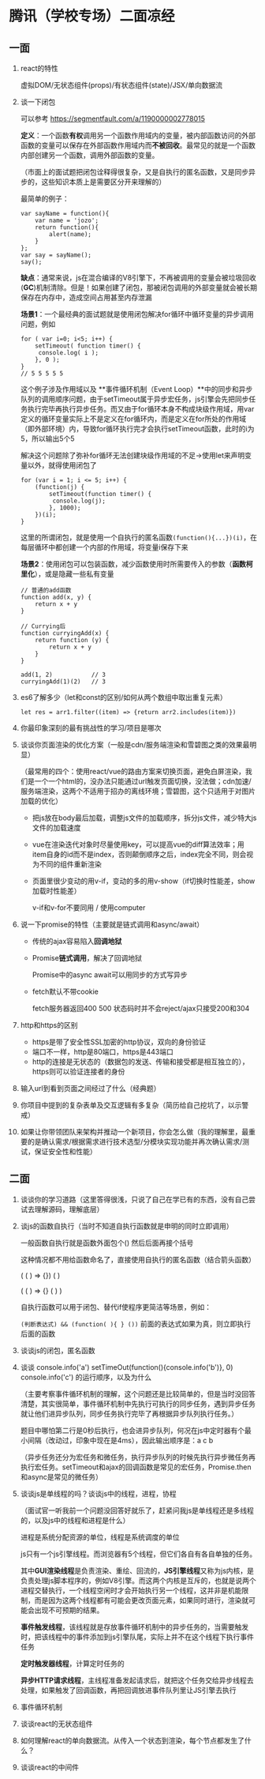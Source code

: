 # 腾讯（学校专场）二面凉经

## 一面

1. react的特性

   虚拟DOM/无状态组件(props)/有状态组件(state)/JSX/单向数据流

2. 谈一下闭包

   可以参考 https://segmentfault.com/a/1190000002778015

   **定义**：一个函数**有权**调用另一个函数作用域内的变量，被内部函数访问的外部函数的变量可以保存在外部函数作用域内而**不被回收**。最常见的就是一个函数内部创建另一个函数，调用外部函数的变量。

   （市面上的面试题把闭包诠释得很复杂，又是自执行的匿名函数，又是同步异步的，这些知识本质上是需要区分开来理解的）

   最简单的例子：

   ````
   var sayName = function(){
       var name = 'jozo';
       return function(){
           alert(name);
       }
   };
   var say = sayName(); 
   say();
   ````

   **缺点**：通常来说，js在混合编译的V8引擎下，不再被调用的变量会被垃圾回收(**GC**)机制清除。但是！如果创建了闭包，那被闭包调用的外部变量就会被长期保存在内存中，造成空间占用甚至内存泄漏

   **场景1**：一个最经典的面试题就是使用闭包解决for循环中循环变量的异步调用问题，例如

   ````
   for ( var i=0; i<5; i++) {
       setTimeout( function timer() {
       	console.log( i );
       }, 0 );
   }
   // 5 5 5 5 5
   ````

   这个例子涉及作用域以及 **事件循环机制（Event Loop）**中的同步和异步队列的调用顺序问题，由于setTimeout属于异步宏任务，js引擎会先把同步任务执行完毕再执行异步任务。而又由于for循环本身不构成块级作用域，用var定义的循环变量实际上不是定义在for循环内，而是定义在for所处的作用域（即外部环境）内，导致for循环执行完才会执行setTimeout函数，此时的i为5，所以输出5个5

   解决这个问题除了弥补for循环无法创建块级作用域的不足->使用let来声明变量以外，就得使用闭包了

   ````
   for (var i = 1; i <= 5; i++) {
       (function(j) {
           setTimeout(function timer() {
           	console.log(j);
           }, 1000);
       })(i);
   }
   ````

   这里的所谓闭包，就是使用一个自执行的匿名函数`(function(){...})(i)`，在每层循环中都创建一个内部的作用域，将变量i保存下来

   **场景2**：使用闭包可以包装函数，减少函数使用时所需要传入的参数（**函数柯里化**），或是隐藏一些私有变量

   ````
   // 普通的add函数
   function add(x, y) {
       return x + y
   }
   
   // Currying后
   function curryingAdd(x) {
       return function (y) {
           return x + y
       }
   }
   
   add(1, 2)           // 3
   curryingAdd(1)(2)   // 3
   ````

3. es6了解多少（let和const的区别/如何从两个数组中取出重复元素）

   `let res = arr1.filter((item) => {return arr2.includes(item)})`

4. 你最印象深刻的最有挑战性的学习/项目是哪次

5. 谈谈你页面渲染的优化方案（一般是cdn/服务端渲染和雪碧图之类的效果最明显）

   （最常用的四个：使用react/vue的路由方案来切换页面，避免白屏渲染，我们是一个一个html的，没办法只能通过url触发页面切换，没法做；cdn加速/服务端渲染，这两个不适用于招办的离线环境；雪碧图，这个只适用于对图片加载的优化）

   * 把js放在body最后加载，调整js文件的加载顺序，拆分js文件，减少特大js文件的加载速度

   * vue在渲染迭代对象时尽量使用key，可以提高vue的diff算法效率；用item自身的id而不是index，否则颠倒顺序之后，index完全不同，则会视为不同的组件重新渲染

   * 页面里很少变动的用v-if，变动的多的用v-show（if切换时性能差，show加载时性能差）

     v-if和v-for不要同用 / 使用computer

6. 说一下promise的特性（主要就是链式调用和async/await）

   * 传统的ajax容易陷入**回调地狱**

   * Promise**链式调用**，解决了回调地狱

     Promise中的async await可以用同步的方式写异步
   
   * fetch默认不带cookie

     fetch服务器返回400 500 状态码时并不会reject/ajax只接受200和304

7. http和https的区别

   * https是带了安全性SSL加密的http协议，双向的身份验证
   * 端口不一样，http是80端口，https是443端口
   * http的连接是无状态的（数据包的发送、传输和接受都是相互独立的），https则可以验证连接者的身份

8. 输入url到看到页面之间经过了什么（经典题）

9. 你项目中提到的复杂表单及交互逻辑有多复杂（简历给自己挖坑了，以示警戒）

10. 如果让你带领团队来架构并推动一个新项目，你会怎么做（我的理解里，最重要的是确认需求/根据需求进行技术选型/分模块实现功能并再次确认需求/测试，保证安全性和性能）

## 二面

1. 谈谈你的学习道路（这里答得很浅，只说了自己在学已有的东西，没有自己尝试去理解源码，理解底层）

2. 谈js的函数自执行（当时不知道自执行函数就是申明的同时立即调用）

      一般函数自执行就是函数外面包个() 然后后面再接个括号

      这种情况都不用给函数命名了，直接使用自执行的匿名函数（结合箭头函数）

      ( ( ) => {}) ( )

      ( ( ) => {} ( ) )

      自执行函数可以用于闭包、替代if使程序更简洁等场景，例如：

      `(判断表达式) && (function( ){ } ())` 前面的表达式如果为真，则立即执行后面的函数

3. 谈谈js的闭包，匿名函数

4. 谈谈 console.info('a')
       setTimeOut(function(){console.info('b')}, 0)
       console.info('c')
   的运行顺序，以及为什么

   （主要考察事件循环机制的理解，这个问题还是比较简单的，但是当时没回答清楚，其实很简单，事件循环机制中先执行可执行的同步任务，遇到异步任务就让他们进异步队列，同步任务执行完毕了再根据异步队列执行任务。）
   
   题目中哪怕第二行是0秒后执行，也会进异步队列，何况在js中定时器有个最小间隔（改动过，印象中现在是4ms），因此输出顺序是：a c b
   
   （异步任务还分为宏任务和微任务，执行异步队列的时候先执行异步微任务再执行宏任务。setTimeout和ajax的回调函数是常见的宏任务，Promise.then和async是常见的微任务）
   
5. 谈谈js是单线程的吗？谈谈js中的线程，进程，协程

   （面试官一听我前一个问题没回答好就乐了，赶紧问我js是单线程还是多线程的，以及js中的线程和进程是什么）

   进程是系统分配资源的单位，线程是系统调度的单位

   js只有一个js引擎线程。而浏览器有5个线程，但它们各自有各自单独的任务。

   其中**GUI渲染线程**是负责渲染、重绘、回流的，**JS引擎线程**又称为js内核，是负责处理js脚本程序的，例如V8引擎。而这两个内核是互斥的，也就是说两个进程交替执行，一个线程空闲时才会开始执行另一个线程，这并非是机能限制，而是因为这两个线程都有可能会更改页面元素，如果同时进行，渲染就可能会出现不可预期的结果。

   **事件触发线程**，该线程就是存放事件循环机制中的异步任务的，当需要触发时，把该线程中的事件添加到js引擎队尾，实际上并不在这个线程下执行事件任务

   **定时触发器线程**，计算定时任务的

   **异步HTTP请求线程**，主线程准备发起请求后，就把这个任务交给异步线程去处理，如果触发了回调函数，再把回调放进事件队列里让JS引擎去执行

6. 事件循环机制

7. 谈谈react的无状态组件

8. 如何理解react的单向数据流。从传入一个状态到渲染，每个节点都发生了什么？

9. 谈谈react的中间件